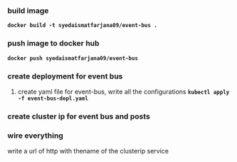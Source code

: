 ### build image

**`docker build -t syedaismatfarjana09/event-bus .`**

### push image to docker hub

**`docker push syedaismatfarjana09/event-bus`**

### create deployment for event bus

1. create yaml file for event-bus, write all the configurations
   **`kubectl apply -f event-bus-depl.yaml`**

### create cluster ip for event bus and posts

### wire everything

write a url of http with thename of the clusterip service
